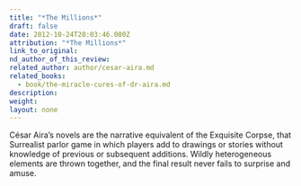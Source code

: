 ```yaml
---
title: "*The Millions*"
draft: false
date: 2012-10-24T20:03:46.000Z
attribution: "*The Millions*"
link_to_original:
nd_author_of_this_review:
related_author: author/cesar-aira.md
related_books:
  - book/the-miracle-cures-of-dr-aira.md
description:
weight:
layout: none
---
```

César Aira’s novels are the narrative equivalent of the Exquisite Corpse, that Surrealist parlor game in which players add to drawings or stories without knowledge of previous or subsequent additions. Wildly heterogeneous elements are thrown together, and the final result never fails to surprise and amuse.

